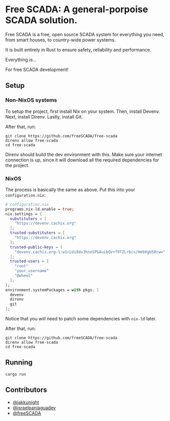 # Free SCADA: A general-porpoise SCADA solution.

Free SCADA is a free, open source SCADA system for everything you
need, from smart houses, to country-wide power systems.

It is built entirely in Rust to ensure safety, reliability and
performance.

Everything is...

For free SCADA development!

## Setup

### Non-NixOS systems

To setup the project, first install Nix on your system.
Then, install Devenv.
Next, install Direnv.
Lastly, install Git.

After that, run:

```shell
git clone https://github.com/freeSCADA/free-scada
direnv allow free-scada
cd free-scada
```

Direnv should build the dev environment with this.
Make sure your internet connection is up, since it will download all the required dependencies for the project.

### NixOS

The process is basically the same as above.
Put this into your `configuration.nix`:

```nix
# configuration.nix
programs.nix-ld.enable = true;
nix.settings = {
  substituters = [
    "https://devenv.cachix.org"
  ];
  trusted-substituters = [
    "https://devenv.cachix.org"
  ];
  trusted-public-keys = [
    "devenv.cachix.org-1:w1cLUi8dv3hnoSPGAuibQv+f9TZLr6cv/Hm9XgU50cw="
  ];
  trusted-users = [
    "root"
    "your_username"
    "@wheel"
  ];
};
environment.systemPackages = with pkgs; [
  devenv
  direnv
  git
];
```

Notice that you will need to patch some dependencies with `nix-ld` later.

After that, run:

```shell
git clone https://github.com/freeSCADA/free-scada
direnv allow free-scada
cd free-scada
```

## Running

```shell
cargo run
```

## Contributors

- [@jakkunight](https://github.com/jakkunight)
- [@israelpaniaguadev](https://github.com/israelpaniaguadev)
- [@freeSCADA](https://github.com/freeSCADA)
